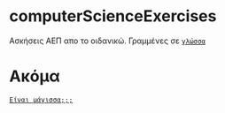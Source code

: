 # computerScienceExercises
Ασκήσεις ΑΕΠ απο το οιδανικώ.
Γραμμένες σε [`γλώσσα`](https://gloglossa.gr/)

# Ακόμα
[`Είναι μάγισσα;;;`](https://www.youtube.com/watch?v=05ea7ASEIkE)
